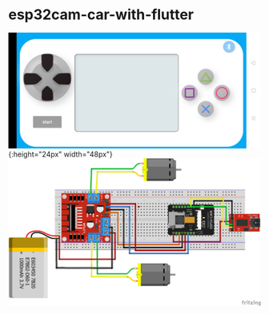 # esp32cam-car-with-flutter
![GitHub Logo](/screenshot/Screenshot_2020-07-24-14-51-21-96_8ebf8e7a4cd0bbdae5e9759fa195ed73.jpg)
{:height="24px" width="48px"}
![GitHub Logo](/screenshot/esp32car.png)
